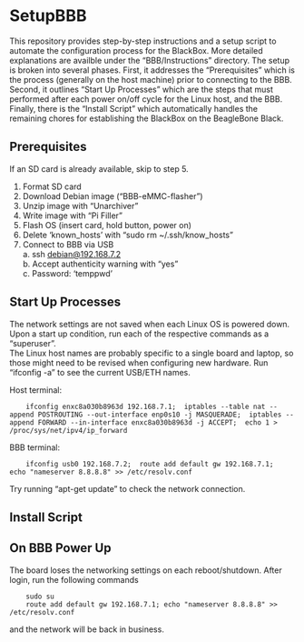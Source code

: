 
SetupBBB
========

This repository provides step-by-step instructions and a setup script to 
automate the configuration process for the BlackBox.  More detailed explanations 
are availble under the “BBB/Instructions” directory.  The setup is broken into 
several phases.  First, it addresses the “Prerequisites” which is the process 
(generally on the host machine) prior to connecting to the BBB.  Second, it 
outlines “Start Up Processes” which are the steps that must performed after 
each power on/off cycle for the Linux host, and the BBB.  Finally, there is 
the “Install Script” which automatically handles the remaining chores for 
establishing the BlackBox on the BeagleBone Black.    


Prerequisites
-------------
If an SD card is already available, skip to step 5.    
1.  Format SD card    
2.  Download Debian image (“BBB-eMMC-flasher”)    
3.  Unzip image with “Unarchiver”    
4.  Write image with “Pi Filler”    
5.  Flash OS (insert card, hold button, power on)    
6.  Delete ‘known_hosts’ with “sudo rm ~/.ssh/know_hosts”    
7.  Connect to BBB via USB    
    a. ssh debian@192.168.7.2    
    b. Accept authenticity warning with “yes”    
    c. Password: ‘temppwd’    


Start Up Processes
------------------
The network settings are not saved when each Linux OS is powered down.  Upon 
a start up condition, run each of the respective commands as a “superuser”.  
The Linux host names are probably specific to a single board and laptop, so 
those might need to be revised when configuring new hardware.  Run 
“ifconfig -a” to see the current USB/ETH names.    

Host terminal:    

        ifconfig enxc8a030b8963d 192.168.7.1;  iptables --table nat --append POSTROUTING --out-interface enp0s10 -j MASQUERADE;  iptables --append FORWARD --in-interface enxc8a030b8963d -j ACCEPT;  echo 1 > /proc/sys/net/ipv4/ip_forward    
        
BBB terminal:    

        ifconfig usb0 192.168.7.2;  route add default gw 192.168.7.1;  echo "nameserver 8.8.8.8" >> /etc/resolv.conf    
        
Try running “apt-get update” to check the network connection.    


Install Script
--------------



On BBB Power Up
---------------
The board loses the networking settings on each reboot/shutdown.  After login, 
run the following commands    

        sudo su    
        route add default gw 192.168.7.1; echo "nameserver 8.8.8.8" >> /etc/resolv.conf    

and the network will be back in business.

